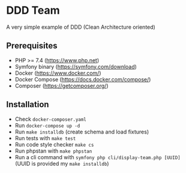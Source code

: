# DDD Team

A very simple example of DDD (Clean Architecture oriented)

## Prerequisites

* PHP >= 7.4 (https://www.php.net)
* Symfony binary (https://symfony.com/download)
* Docker (https://www.docker.com/)
* Docker Compose (https://docs.docker.com/compose/)
* Composer (https://getcomposer.org/)

## Installation

* Check `docker-composer.yaml`
* Run `docker-compose up -d`
* Run `make installdb` (create schema and load fixtures)
* Run tests with `make test`
* Run code style checker `make cs`
* Run phpstan with `make phpstan`
* Run a cli command with `symfony php cli/display-team.php [UUID]` (UUID is provided my `make installdb`)
